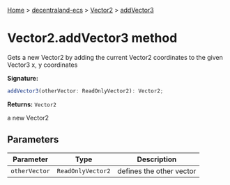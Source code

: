 [Home](./index) &gt; [decentraland-ecs](./decentraland-ecs.md) &gt; [Vector2](./decentraland-ecs.vector2.md) &gt; [addVector3](./decentraland-ecs.vector2.addvector3.md)

# Vector2.addVector3 method

Gets a new Vector2 by adding the current Vector2 coordinates to the given Vector3 x, y coordinates

**Signature:**
```javascript
addVector3(otherVector: ReadOnlyVector2): Vector2;
```
**Returns:** `Vector2`

a new Vector2

## Parameters

|  Parameter | Type | Description |
|  --- | --- | --- |
|  `otherVector` | `ReadOnlyVector2` | defines the other vector |

